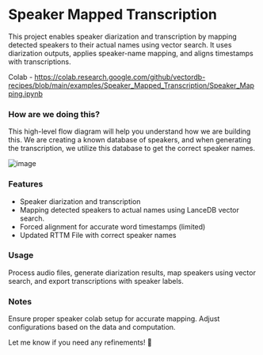 # Speaker Mapped Transcription  

This project enables speaker diarization and transcription by mapping detected speakers to their actual names using vector search. It uses diarization outputs, applies speaker-name mapping, and aligns timestamps with transcriptions.  

Colab -  https://colab.research.google.com/github/vectordb-recipes/blob/main/examples/Speaker_Mapped_Transcription/Speaker_Mapping.ipynb

### How are we doing this?
This high-level flow diagram will help you understand how we are building this. We are creating a known database of speakers, and when generating the transcription, we utilize this database to get the correct speaker names.

![image](https://github.com/user-attachments/assets/b586a210-b04c-46df-8939-8a5d41b48e60)


### Features  
- Speaker diarization and transcription  
- Mapping detected speakers to actual names using LanceDB vector search.
- Forced alignment for accurate word timestamps (limited)  
- Updated RTTM File with correct speaker names 

### Usage  
Process audio files, generate diarization results, map speakers using vector search, and export transcriptions with speaker labels.  

### Notes  
Ensure proper speaker colab setup for accurate mapping. Adjust configurations based on the data and computation.  

Let me know if you need any refinements! 🚀
